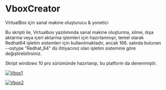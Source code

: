 # VboxCreator
VirtualBox için sanal makine oluşturucu &amp; yonetici

Bu skripti ile, Virtualbox yazılımında sanal makine oluşturma, silme, dışa aktarma veya içeri aktarma işlemleri için hazırlanmışır, 
temel olarak Redhat64 işletim sistemleri için kullanılmaktadır, ancak 166. satırda bulunan --ostype "Redhat_64" dü ihtiyacınız olan işletim sistemine göre değiştirebilirsiniz.

Skript windows 10 pro sürümünde hazırlanıp, bu platform da denenmiştir.



[![Vbox1](https://res.cloudinary.com/marcomontalbano/image/upload/v1604989368/video_to_markdown/images/vimeo--477454788-c05b58ac6eb4c4700831b2b3070cd403.jpg)](https://vimeo.com/477454788 "Vbox1")



[![Vbox2](https://res.cloudinary.com/marcomontalbano/image/upload/v1604989479/video_to_markdown/images/vimeo--477456436-c05b58ac6eb4c4700831b2b3070cd403.jpg)](https://vimeo.com/477456436 "Vbox2")



